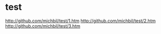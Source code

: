 # test

http://github.com/michbil/test/1.htm
http://github.com/michbil/test/2.htm
http://github.com/michbil/test/3.htm
